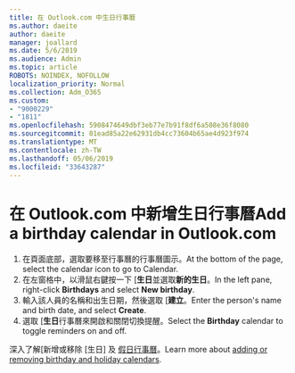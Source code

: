 ```yaml
---
title: 在 Outlook.com 中生日行事曆
ms.author: daeite
author: daeite
manager: joallard
ms.date: 5/6/2019
ms.audience: Admin
ms.topic: article
ROBOTS: NOINDEX, NOFOLLOW
localization_priority: Normal
ms.collection: Adm_O365
ms.custom:
- "9000229"
- "1811"
ms.openlocfilehash: 5908474649dbf3eb77e7b91f8df6a508e36f8080
ms.sourcegitcommit: 01ead85a22e62931db4cc73604b65ae4d923f974
ms.translationtype: MT
ms.contentlocale: zh-TW
ms.lasthandoff: 05/06/2019
ms.locfileid: "33643287"
---
```

# <a name="add-a-birthday-calendar-in-outlookcom"></a><span data-ttu-id="d0cd6-102">在 Outlook.com 中新增生日行事曆</span><span class="sxs-lookup"><span data-stu-id="d0cd6-102">Add a birthday calendar in Outlook.com</span></span>

1. <span data-ttu-id="d0cd6-103">在頁面底部，選取要移至行事曆的行事曆圖示。</span><span class="sxs-lookup"><span data-stu-id="d0cd6-103">At the bottom of the page, select the calendar icon to go to Calendar.</span></span>
1. <span data-ttu-id="d0cd6-104">在左窗格中，以滑鼠右鍵按一下 [**生日**並選取**新的生日**。</span><span class="sxs-lookup"><span data-stu-id="d0cd6-104">In the left pane, right-click **Birthdays** and select **New birthday**.</span></span>
1. <span data-ttu-id="d0cd6-105">輸入該人員的名稱和出生日期，然後選取 [**建立**。</span><span class="sxs-lookup"><span data-stu-id="d0cd6-105">Enter the person's name and birth date, and select **Create**.</span></span>
1. <span data-ttu-id="d0cd6-106">選取 [**生日**行事曆來開啟和關閉切換提醒。</span><span class="sxs-lookup"><span data-stu-id="d0cd6-106">Select the **Birthday** calendar to toggle reminders on and off.</span></span>

<span data-ttu-id="d0cd6-107">深入了解[新增或移除 [生日] 及 [假日行事曆](https://support.office.com/article/b8e636da-fda8-413f-940e-68396efa49a6)。</span><span class="sxs-lookup"><span data-stu-id="d0cd6-107">Learn more about [adding or removing birthday and holiday calendars](https://support.office.com/article/b8e636da-fda8-413f-940e-68396efa49a6).</span></span>